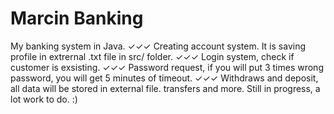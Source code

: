# Marcin Banking
My banking system in Java. 
✓✓✓ Creating account system. It is saving profile in extrernal .txt file in src/ folder.
✓✓✓ Login system, check if customer is exsisting. 
✓✓✓ Password request, if you will put 3 times wrong password, you will get 5 minutes of timeout.
✓✓✓ Withdraws and deposit, all data will be stored in external file.
transfers and more.
Still in progress, a lot work to do. :)
